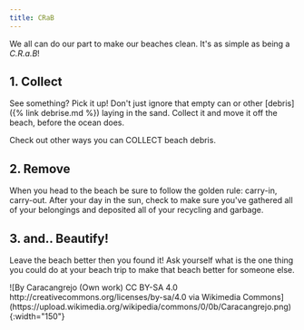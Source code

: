 ```yaml
---
title: CRaB
---
```

We all can do our part to make our beaches clean. It's as simple as being a *C.R.a.B*!

## 1. Collect
See something? Pick it up! Don't just ignore that empty can or other [debris]({% link debrise.md %}) laying in the sand. Collect it and move it off the beach, before the ocean does.

Check out other ways you can COLLECT beach debris.

## 2. Remove
When you head to the beach be sure to follow the golden rule: carry-in, carry-out.  After your day in the sun, check to make sure you've gathered all of your belongings and deposited all of your recycling and garbage.

## 3. and.. Beautify!
Leave the beach better then you found it! Ask yourself what is the one thing you could do at your beach trip to make that beach better for someone else.

<span style="align:center">
![By Caracangrejo (Own work) CC BY-SA 4.0 http://creativecommons.org/licenses/by-sa/4.0 via Wikimedia Commons](https://upload.wikimedia.org/wikipedia/commons/0/0b/Caracangrejo.png){:width="150"}
</span>